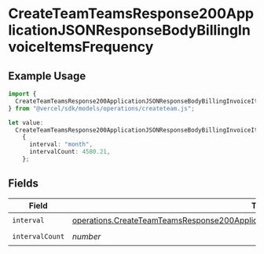 # CreateTeamTeamsResponse200ApplicationJSONResponseBodyBillingInvoiceItemsFrequency

## Example Usage

```typescript
import {
  CreateTeamTeamsResponse200ApplicationJSONResponseBodyBillingInvoiceItemsFrequency,
} from "@vercel/sdk/models/operations/createteam.js";

let value:
  CreateTeamTeamsResponse200ApplicationJSONResponseBodyBillingInvoiceItemsFrequency =
    {
      interval: "month",
      intervalCount: 4580.21,
    };
```

## Fields

| Field                                                                                                                                                                                                      | Type                                                                                                                                                                                                       | Required                                                                                                                                                                                                   | Description                                                                                                                                                                                                |
| ---------------------------------------------------------------------------------------------------------------------------------------------------------------------------------------------------------- | ---------------------------------------------------------------------------------------------------------------------------------------------------------------------------------------------------------- | ---------------------------------------------------------------------------------------------------------------------------------------------------------------------------------------------------------- | ---------------------------------------------------------------------------------------------------------------------------------------------------------------------------------------------------------- |
| `interval`                                                                                                                                                                                                 | [operations.CreateTeamTeamsResponse200ApplicationJSONResponseBodyBillingInvoiceItemsInterval](../../models/operations/createteamteamsresponse200applicationjsonresponsebodybillinginvoiceitemsinterval.md) | :heavy_check_mark:                                                                                                                                                                                         | N/A                                                                                                                                                                                                        |
| `intervalCount`                                                                                                                                                                                            | *number*                                                                                                                                                                                                   | :heavy_check_mark:                                                                                                                                                                                         | N/A                                                                                                                                                                                                        |